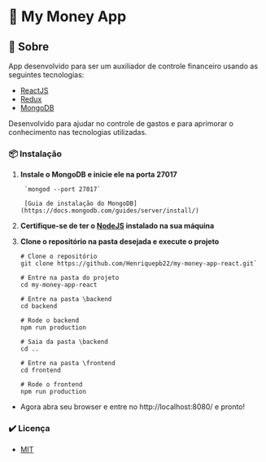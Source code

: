 # :money_with_wings: My Money App

## :pencil: Sobre
App desenvolvido para ser um auxiliador de controle financeiro usando as seguintes tecnologias:
- [ReactJS](https://pt-br.reactjs.org/)
- [Redux](https://redux.js.org/)
- [MongoDB](https://www.mongodb.com/)

Desenvolvido para ajudar no controle de gastos e para aprimorar o conhecimento nas tecnologias utilizadas.

### :package: Instalação

1. **Instale o MongoDB e inicie ele na porta 27017**

        `mongod --port 27017`

        [Guia de instalação do MongoDB](https://docs.mongodb.com/guides/server/install/)

2. **Certifique-se de ter o [NodeJS](https://nodejs.org/en/) instalado na sua máquina**

3. **Clone o repositório na pasta desejada e execute o projeto**

    ```shell
    # Clone o repositório
    git clone https://github.com/Henriquepb22/my-money-app-react.git`

    # Entre na pasta do projeto
    cd my-money-app-react

    # Entre na pasta \backend
    cd backend

    # Rode o backend
    npm run production

    # Saia da pasta \backend
    cd ..

    # Entre na pasta \frontend
    cd frontend

    # Rode o frontend
    npm run production
    ```

- Agora abra seu browser e entre no http://localhost:8080/ e pronto!

### :heavy_check_mark: Licença
- [MIT](https://github.com/Henriquepb22/my-money-app-react/blob/master/LICENSE)
